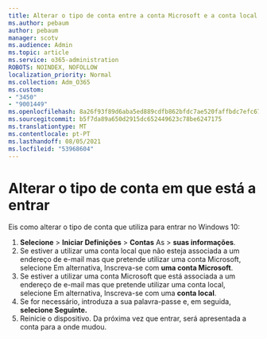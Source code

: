 ```yaml
---
title: Alterar o tipo de conta entre a conta Microsoft e a conta local
ms.author: pebaum
author: pebaum
manager: scotv
ms.audience: Admin
ms.topic: article
ms.service: o365-administration
ROBOTS: NOINDEX, NOFOLLOW
localization_priority: Normal
ms.collection: Adm_O365
ms.custom:
- "3450"
- "9001449"
ms.openlocfilehash: 8a26f93f89d6aba5ed889cdfb862bfdc7ae520faffbdc7efc6778a38c8ba12af
ms.sourcegitcommit: b5f7da89a650d2915dc652449623c78be6247175
ms.translationtype: MT
ms.contentlocale: pt-PT
ms.lasthandoff: 08/05/2021
ms.locfileid: "53968604"
---
```

# <a name="change-the-account-type-that-you-sign-in-with"></a>Alterar o tipo de conta em que está a entrar

Eis como alterar o tipo de conta que utiliza para entrar no Windows 10:

1. **Selecione**  >  **Iniciar Definições**  >  **Contas** As  >  **suas informações**.
2. Se estiver a utilizar uma conta local que não esteja associada a um endereço de e-mail mas que pretende utilizar uma conta Microsoft, selecione Em alternativa, Inscreva-se com **uma conta Microsoft**.
3. Se estiver a utilizar uma conta Microsoft que está associada a um endereço de e-mail mas que pretende utilizar uma conta local, selecione Em alternativa, Inscreva-se com uma **conta local**.
4. Se for necessário, introduza a sua palavra-passe e, em seguida, **selecione Seguinte.**
5. Reinicie o dispositivo. Da próxima vez que entrar, será apresentada a conta para a onde mudou.